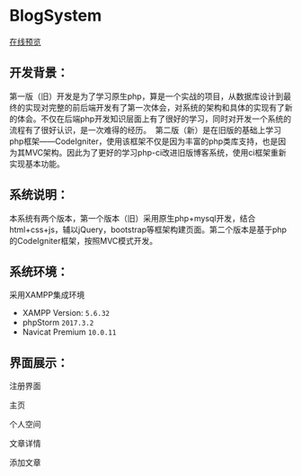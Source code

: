 # BlogSystem

[在线预览](http://www.ihouwei.com/myBlog)


## 开发背景：
  第一版（旧）开发是为了学习原生php，算是一个实战的项目，从数据库设计到最终的实现对完整的前后端开发有了第一次体会，对系统的架构和具体的实现有了新的体会。不仅在后端php开发知识层面上有了很好的学习，同时对开发一个系统的流程有了很好认识，是一次难得的经历。
  第二版（新）是在旧版的基础上学习php框架——CodeIgniter，使用该框架不仅是因为丰富的php类库支持，也是因为其MVC架构。因此为了更好的学习php-ci改进旧版博客系统，使用ci框架重新实现基本功能。


## 系统说明：
  本系统有两个版本，第一个版本（旧）采用原生php+mysql开发，结合html+css+js，辅以jQuery，bootstrap等框架构建页面。第二个版本是基于php的CodeIgniter框架，按照MVC模式开发。
  
  
## 系统环境：
采用XAMPP集成环境
* XAMPP Version: `5.6.32`
* phpStorm `2017.3.2`
* Navicat Premium `10.0.11`

## 界面展示：
注册界面

主页

个人空间

文章详情

添加文章
